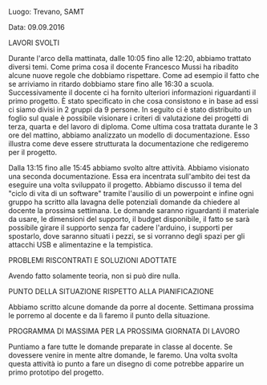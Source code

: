 Luogo: Trevano, SAMT

Data: 09.09.2016

LAVORI SVOLTI

Durante l'arco della mattinata, dalle 10:05 fino alle 12:20, abbiamo trattato diversi temi. 
Come prima cosa il docente Francesco Mussi ha ribadito alcune nuove regole che dobbiamo rispettare. Come ad esempio il fatto che se arriviamo in ritardo dobbiamo stare fino alle 16:30 a scuola.
Successivamente il docente ci ha fornito ulteriori informazioni riguardanti il primo progetto. È stato specificato in che cosa consistono e in base ad essi ci siamo divisi in 2 gruppi da 9 persone.
In seguito ci è stato distribuito un foglio sul quale è possibile visionare i criteri di valutazione dei progetti di terza, quarta e del lavoro di diploma.
Come ultima cosa trattata durante le 3 ore del mattino, abbiamo analizzato un modello di documentazione. Esso illustra come deve essere strutturata la documentazione che redigeremo per il progetto.

Dalla 13:15 fino alle 15:45 abbiamo svolto altre attività.
Abbiamo visionato una seconda documentazione. Essa era incentrata sull'ambito dei test da eseguire una volta sviluppato il progetto.
Abbiamo discusso il tema del "ciclo di vita di un software" tramite l'ausilio di un powerpoint e infine ogni gruppo ha scritto alla lavagna delle potenziali domande da chiedere al docente la prossima settimana.
Le domande saranno riguardanti il materiale da usare, le dimensioni del supporto, il budget disponibile, il fatto se sarà possibile girare il supporto senza far cadere l'arduino, i supporti per spostarlo, dove saranno situati i pezzi, se si vorranno degli spazi per gli attacchi USB e alimentazine e la tempistica.

PROBLEMI RISCONTRATI E SOLUZIONI ADOTTATE

Avendo fatto solamente teoria, non si può dire nulla.

PUNTO DELLA SITUAZIONE RISPETTO ALLA PIANIFICAZIONE

Abbiamo scritto alcune domande da porre al docente. Settimana prossima le porremo al docente e da lì faremo il punto della situazione.

PROGRAMMA DI MASSIMA PER LA PROSSIMA GIORNATA DI LAVORO

Puntiamo a fare tutte le domande preparate in classe al docente. Se dovessere venire in mente altre domande, le faremo. Una volta svolta questa attività io punto a fare un disegno di come potrebbe apparire un primo prototipo del progetto.
